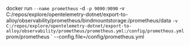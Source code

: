 docker run `
    --name prometheus `
    -d `
    -p 9090:9090 `
    -v C:/repos/explore/opentelemetry-dotnet/export-to-alloy/observability/prometheus/bindmountstorage:/prometheus/data `
    -v C:/repos/explore/opentelemetry-dotnet/export-to-alloy/observability/prometheus/prometheus.yml:/config/prometheus.yml `
    prom/prometheus `
    --config.file=/config/prometheus.yml